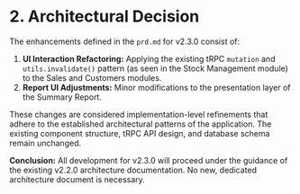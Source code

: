 # **2. Architectural Decision**

The enhancements defined in the `prd.md` for v2.3.0 consist of:
1.  **UI Interaction Refactoring:** Applying the existing tRPC `mutation` and `utils.invalidate()` pattern (as seen in the Stock Management module) to the Sales and Customers modules.
2.  **Report UI Adjustments:** Minor modifications to the presentation layer of the Summary Report.

These changes are considered implementation-level refinements that adhere to the established architectural patterns of the application. The existing component structure, tRPC API design, and database schema remain unchanged.

**Conclusion:** All development for v2.3.0 will proceed under the guidance of the existing v2.2.0 architecture documentation. No new, dedicated architecture document is necessary.
